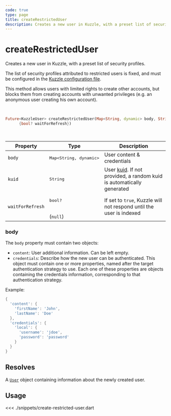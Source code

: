 ```yaml
---
code: true
type: page
title: createRestrictedUser
description: Creates a new user in Kuzzle, with a preset list of security profiles.
---
```


# createRestrictedUser

Creates a new user in Kuzzle, with a preset list of security profiles.

The list of security profiles attributed to restricted users is fixed, and must be configured in the 
[Kuzzle configuration file](/core/2/guides/advanced/configuration).

This method allows users with limited rights to create other accounts, but blocks them from creating accounts with unwanted privileges (e.g. an anonymous user creating his own account).

<br />

```dart
Future<KuzzleUser> createRestrictedUser(Map<String, dynamic> body, String uid,
      {bool? waitForRefresh})
```

<br />

| Property | Type | Description |
|--- |--- |--- |
| `body` | <pre>Map<String, dynamic></pre> | User content &amp; credentials |
| `kuid` | <pre>String</pre> | User [kuid](/core/2/guides/main-concepts/authentication#kuzzle-user-identifier-kuid). If not provided, a random kuid is automatically generated |
| `waitForRefresh` | <pre>bool?</pre><br />(`null`) | If set to `true`, Kuzzle will not respond until the user is indexed |


### body

The `body` property must contain two objects:
- `content`: User additional information. Can be left empty.
- `credentials`: Describe how the new user can be authenticated. This object must contain one or more 
properties, named after the target authentication strategy to use. Each one of these properties are objects
containing the credentials information, corresponding to that authentication strategy.

Example: 

```dart
{
  'content': {
    'firstName': 'John',
    'lastName': 'Doe'
  },
  'credentials': {
    'local': {
      'username': 'jdoe',
      'password': 'password'
    }
  }
}
```

## Resolves

A [`User`](sdk/js/6/core-classes/user/introduction) object containing information about the newly created user.

## Usage

<<< ./snippets/create-restricted-user.dart
